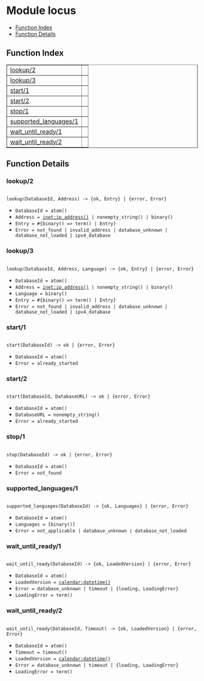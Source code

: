 

# Module locus #
* [Function Index](#index)
* [Function Details](#functions)

<a name="index"></a>

## Function Index ##


<table width="100%" border="1" cellspacing="0" cellpadding="2" summary="function index"><tr><td valign="top"><a href="#lookup-2">lookup/2</a></td><td></td></tr><tr><td valign="top"><a href="#lookup-3">lookup/3</a></td><td></td></tr><tr><td valign="top"><a href="#start-1">start/1</a></td><td></td></tr><tr><td valign="top"><a href="#start-2">start/2</a></td><td></td></tr><tr><td valign="top"><a href="#stop-1">stop/1</a></td><td></td></tr><tr><td valign="top"><a href="#supported_languages-1">supported_languages/1</a></td><td></td></tr><tr><td valign="top"><a href="#wait_until_ready-1">wait_until_ready/1</a></td><td></td></tr><tr><td valign="top"><a href="#wait_until_ready-2">wait_until_ready/2</a></td><td></td></tr></table>


<a name="functions"></a>

## Function Details ##

<a name="lookup-2"></a>

### lookup/2 ###

<pre><code>
lookup(DatabaseId, Address) -&gt; {ok, Entry} | {error, Error}
</code></pre>

<ul class="definitions"><li><code>DatabaseId = atom()</code></li><li><code>Address = <a href="inet.md#type-ip_address">inet:ip_address()</a> | nonempty_string() | binary()</code></li><li><code>Entry = #{binary() =&gt; term() | Entry}</code></li><li><code>Error = not_found | invalid_address | database_unknown | database_not_loaded | ipv4_database</code></li></ul>

<a name="lookup-3"></a>

### lookup/3 ###

<pre><code>
lookup(DatabaseId, Address, Language) -&gt; {ok, Entry} | {error, Error}
</code></pre>

<ul class="definitions"><li><code>DatabaseId = atom()</code></li><li><code>Address = <a href="inet.md#type-ip_address">inet:ip_address()</a> | nonempty_string() | binary()</code></li><li><code>Language = binary()</code></li><li><code>Entry = #{binary() =&gt; term() | Entry}</code></li><li><code>Error = not_found | invalid_address | database_unknown | database_not_loaded | ipv4_database</code></li></ul>

<a name="start-1"></a>

### start/1 ###

<pre><code>
start(DatabaseId) -&gt; ok | {error, Error}
</code></pre>

<ul class="definitions"><li><code>DatabaseId = atom()</code></li><li><code>Error = already_started</code></li></ul>

<a name="start-2"></a>

### start/2 ###

<pre><code>
start(DatabaseId, DatabaseURL) -&gt; ok | {error, Error}
</code></pre>

<ul class="definitions"><li><code>DatabaseId = atom()</code></li><li><code>DatabaseURL = nonempty_string()</code></li><li><code>Error = already_started</code></li></ul>

<a name="stop-1"></a>

### stop/1 ###

<pre><code>
stop(DatabaseId) -&gt; ok | {error, Error}
</code></pre>

<ul class="definitions"><li><code>DatabaseId = atom()</code></li><li><code>Error = not_found</code></li></ul>

<a name="supported_languages-1"></a>

### supported_languages/1 ###

<pre><code>
supported_languages(DatabaseId) -&gt; {ok, Languages} | {error, Error}
</code></pre>

<ul class="definitions"><li><code>DatabaseId = atom()</code></li><li><code>Languages = [binary()]</code></li><li><code>Error = not_applicable | database_unknown | database_not_loaded</code></li></ul>

<a name="wait_until_ready-1"></a>

### wait_until_ready/1 ###

<pre><code>
wait_until_ready(DatabaseId) -&gt; {ok, LoadedVersion} | {error, Error}
</code></pre>

<ul class="definitions"><li><code>DatabaseId = atom()</code></li><li><code>LoadedVersion = <a href="calendar.md#type-datetime">calendar:datetime()</a></code></li><li><code>Error = database_unknown | timeout | {loading, LoadingError}</code></li><li><code>LoadingError = term()</code></li></ul>

<a name="wait_until_ready-2"></a>

### wait_until_ready/2 ###

<pre><code>
wait_until_ready(DatabaseId, Timeout) -&gt; {ok, LoadedVersion} | {error, Error}
</code></pre>

<ul class="definitions"><li><code>DatabaseId = atom()</code></li><li><code>Timeout = timeout()</code></li><li><code>LoadedVersion = <a href="calendar.md#type-datetime">calendar:datetime()</a></code></li><li><code>Error = database_unknown | timeout | {loading, LoadingError}</code></li><li><code>LoadingError = term()</code></li></ul>

